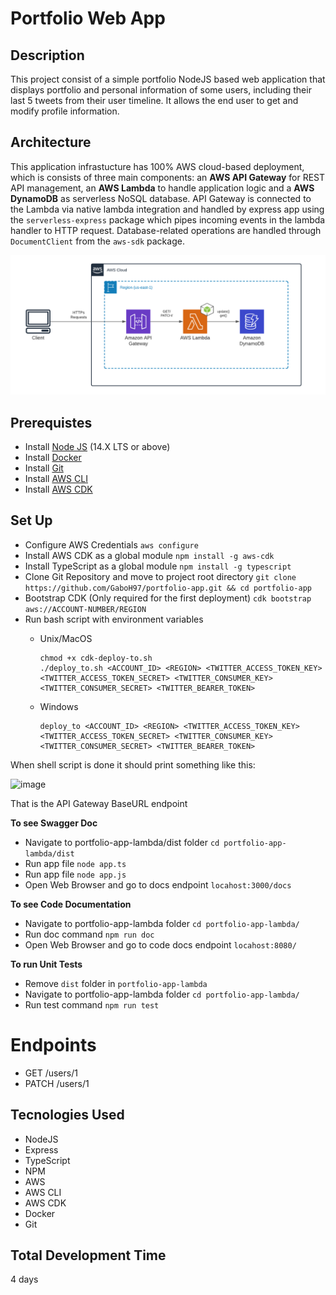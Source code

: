 # Portfolio Web App

## Description

This project consist of a simple portfolio NodeJS based web application that displays portfolio and personal information of some users, including their last 5 tweets from their user timeline. It allows the end user to get and modify profile information.

## Architecture

This application infrastucture has 100% AWS cloud-based deployment, which is consists of three main components: an **AWS API Gateway** for REST API management, an **AWS Lambda** to handle application logic and a **AWS DynamoDB** as serverless NoSQL database. API Gateway is connected to the Lambda via native lambda integration and handled by express app using the `serverless-express` package which pipes incoming events in the lambda handler to HTTP request. Database-related operations are handled through `DocumentClient` from the `aws-sdk` package.

![Portfolio App Architecture Diagram](https://github.com/GaboH97/portfolio-app/blob/main/Portfolio%20App%20Architecture%20Diagram.png?raw=true)


## Prerequistes

* Install [Node JS](https://nodejs.org/es/) (14.X LTS or above)
* Install [Docker](https://docs.docker.com/get-docker/)
* Install [Git](https://git-scm.com)
* Install [AWS CLI](https://docs.aws.amazon.com/cli/latest/userguide/install-cliv2.html)
* Install [AWS CDK](https://docs.aws.amazon.com/cdk/latest/guide/getting_started.html)

## Set Up

* Configure AWS Credentials
`aws configure`
* Install AWS CDK as a global module 
`npm install -g aws-cdk`
* Install TypeScript as a global module
`npm install -g typescript`
* Clone Git Repository and move to project root directory
`git clone https://github.com/GaboH97/portfolio-app.git && cd portfolio-app`
* Bootstrap CDK (Only required for the first deployment)
`cdk bootstrap aws://ACCOUNT-NUMBER/REGION`
* Run bash script with environment variables
    * Unix/MacOS
        ```
        chmod +x cdk-deploy-to.sh
        ./deploy_to.sh <ACCOUNT_ID> <REGION> <TWITTER_ACCESS_TOKEN_KEY> <TWITTER_ACCESS_TOKEN_SECRET> <TWITTER_CONSUMER_KEY> <TWITTER_CONSUMER_SECRET> <TWITTER_BEARER_TOKEN>
        ```
        
    * Windows
        ```
        deploy_to <ACCOUNT_ID> <REGION> <TWITTER_ACCESS_TOKEN_KEY> <TWITTER_ACCESS_TOKEN_SECRET> <TWITTER_CONSUMER_KEY> <TWITTER_CONSUMER_SECRET> <TWITTER_BEARER_TOKEN>
        ``` 

When shell script is done it should print something like this:

![image](https://user-images.githubusercontent.com/20173148/139599511-d92c636f-4dc6-437c-9558-a715d6ddc921.png)

That is the API Gateway BaseURL endpoint

**To see Swagger Doc**

   * Navigate to portfolio-app-lambda/dist folder
   `cd portfolio-app-lambda/dist`
   * Run app file
   `node app.ts`
   * Run app file
   `node app.js`
   * Open Web Browser and go to docs endpoint `locahost:3000/docs`

**To see Code Documentation**
   * Navigate to portfolio-app-lambda folder
   `cd portfolio-app-lambda/`
   * Run doc command
     `npm run doc`
   * Open Web Browser and go to code docs endpoint `locahost:8080/`


**To run Unit Tests**
   
   * Remove `dist` folder in `portfolio-app-lambda`
   * Navigate to portfolio-app-lambda folder
   `cd portfolio-app-lambda/`
   * Run test command 
     `npm run test`

# Endpoints 

* GET <BaseURL>/users/1
* PATCH <BaseURL>/users/1
   

## Tecnologies Used

* NodeJS
* Express
* TypeScript
* NPM
* AWS
* AWS CLI
* AWS CDK
* Docker
* Git



## Total Development Time

4 days
